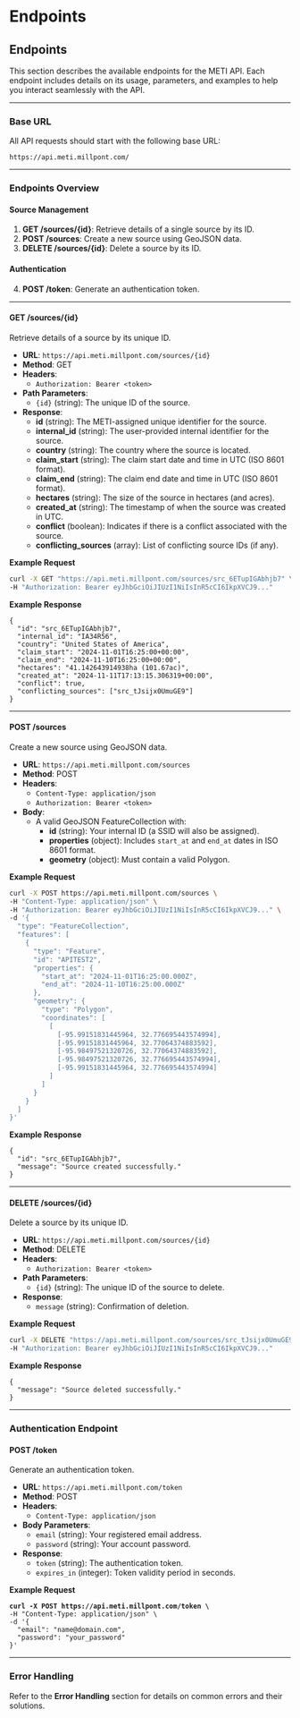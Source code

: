 # Endpoints

## Endpoints

This section describes the available endpoints for the METI API. Each endpoint includes details on its usage, parameters, and examples to help you interact seamlessly with the API.

***

### Base URL

All API requests should start with the following base URL:

```http
https://api.meti.millpont.com/
```

***

### Endpoints Overview

#### Source Management

1. **GET /sources/{id}**: Retrieve details of a single source by its ID.
2. **POST /sources**: Create a new source using GeoJSON data.
3. **DELETE /sources/{id}**: Delete a source by its ID.

#### Authentication

4. **POST /token**: Generate an authentication token.

***

#### **GET /sources/{id}**

Retrieve details of a source by its unique ID.

* **URL**: `https://api.meti.millpont.com/sources/{id}`
* **Method**: GET
* **Headers**:
  * `Authorization: Bearer <token>`
* **Path Parameters**:
  * `{id}` (string): The unique ID of the source.
* **Response**:
  * **id** (string): The METI-assigned unique identifier for the source.
  * **internal\_id** (string): The user-provided internal identifier for the source.
  * **country** (string): The country where the source is located.
  * **claim\_start** (string): The claim start date and time in UTC (ISO 8601 format).
  * **claim\_end** (string): The claim end date and time in UTC (ISO 8601 format).
  * **hectares** (string): The size of the source in hectares (and acres).
  * **created\_at** (string): The timestamp of when the source was created in UTC.
  * **conflict** (boolean): Indicates if there is a conflict associated with the source.
  * **conflicting\_sources** (array): List of conflicting source IDs (if any).

**Example Request**

```bash
curl -X GET "https://api.meti.millpont.com/sources/src_6ETupIGAbhjb7" \
-H "Authorization: Bearer eyJhbGciOiJIUzI1NiIsInR5cCI6IkpXVCJ9..."
```

**Example Response**

```http
{
  "id": "src_6ETupIGAbhjb7",
  "internal_id": "IA34R56",
  "country": "United States of America",
  "claim_start": "2024-11-01T16:25:00+00:00",
  "claim_end": "2024-11-10T16:25:00+00:00",
  "hectares": "41.142643914938ha (101.67ac)",
  "created_at": "2024-11-11T17:13:15.306319+00:00",
  "conflict": true,
  "conflicting_sources": ["src_tJsijx0UmuGE9"]
}
```

***

#### **POST /sources**

Create a new source using GeoJSON data.

* **URL**: `https://api.meti.millpont.com/sources`
* **Method**: POST
* **Headers**:
  * `Content-Type: application/json`
  * `Authorization: Bearer <token>`
* **Body**:
  * A valid GeoJSON FeatureCollection with:
    * **id** (string): Your internal ID (a SSID will also be assigned).
    * **properties** (object): Includes `start_at` and `end_at` dates in ISO 8601 format.
    * **geometry** (object): Must contain a valid Polygon.

**Example Request**

```bash
curl -X POST https://api.meti.millpont.com/sources \
-H "Content-Type: application/json" \
-H "Authorization: Bearer eyJhbGciOiJIUzI1NiIsInR5cCI6IkpXVCJ9..." \
-d '{
  "type": "FeatureCollection",
  "features": [
    {
      "type": "Feature",
      "id": "APITEST2",
      "properties": {
        "start_at": "2024-11-01T16:25:00.000Z",
        "end_at": "2024-11-10T16:25:00.000Z"
      },
      "geometry": {
        "type": "Polygon",
        "coordinates": [
          [
            [-95.99151831445964, 32.776695443574994],
            [-95.99151831445964, 32.77064374883592],
            [-95.98497521320726, 32.77064374883592],
            [-95.98497521320726, 32.776695443574994],
            [-95.99151831445964, 32.776695443574994]
          ]
        ]
      }
    }
  ]
}'
```

**Example Response**

```http
{
  "id": "src_6ETupIGAbhjb7",
  "message": "Source created successfully."
}
```

***

#### **DELETE /sources/{id}**

Delete a source by its unique ID.

* **URL**: `https://api.meti.millpont.com/sources/{id}`
* **Method**: DELETE
* **Headers**:
  * `Authorization: Bearer <token>`
* **Path Parameters**:
  * `{id}` (string): The unique ID of the source to delete.
* **Response**:
  * `message` (string): Confirmation of deletion.

**Example Request**

```bash
curl -X DELETE "https://api.meti.millpont.com/sources/src_tJsijx0UmuGE9" \
-H "Authorization: Bearer eyJhbGciOiJIUzI1NiIsInR5cCI6IkpXVCJ9..."
```

**Example Response**

```http
{
  "message": "Source deleted successfully."
}
```

***

### Authentication Endpoint

#### **POST /token**

Generate an authentication token.

* **URL**: `https://api.meti.millpont.com/token`
* **Method**: POST
* **Headers**:
  * `Content-Type: application/json`
* **Body Parameters**:
  * `email` (string): Your registered email address.
  * `password` (string): Your account password.
* **Response**:
  * `token` (string): The authentication token.
  * `expires_in` (integer): Token validity period in seconds.

**Example Request**

<pre class="language-bash"><code class="lang-bash"><strong>curl -X POST https://api.meti.millpont.com/token \
</strong>-H "Content-Type: application/json" \
-d '{
  "email": "name@domain.com",
  "password": "your_password"
}'
</code></pre>

***

### Error Handling

Refer to the **Error Handling** section for details on common errors and their solutions.
